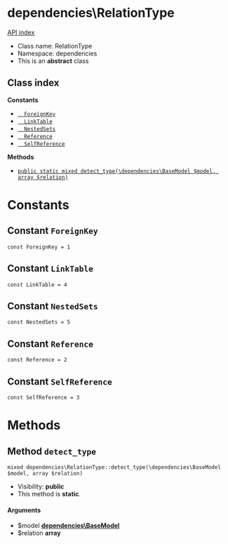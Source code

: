 # dependencies\RelationType
[API index](../API-index.md)






* Class name: RelationType
* Namespace: dependencies
* This is an **abstract** class




## Class index
**Constants**
* [`  ForeignKey`](#constant-foreignkey)
* [`  LinkTable`](#constant-linktable)
* [`  NestedSets`](#constant-nestedsets)
* [`  Reference`](#constant-reference)
* [`  SelfReference`](#constant-selfreference)


**Methods**
* [`public static mixed detect_type(\dependencies\BaseModel $model, array $relation)`](#method-detect_type)





# Constants


## Constant `ForeignKey`

```
const ForeignKey = 1
```





## Constant `LinkTable`

```
const LinkTable = 4
```





## Constant `NestedSets`

```
const NestedSets = 5
```





## Constant `Reference`

```
const Reference = 2
```





## Constant `SelfReference`

```
const SelfReference = 3
```







# Methods


## Method `detect_type`

```
mixed dependencies\RelationType::detect_type(\dependencies\BaseModel $model, array $relation)
```





* Visibility: **public**
* This method is **static**.

#### Arguments

* $model **[dependencies\BaseModel](../dependencies/BaseModel.md)**
* $relation **array**


